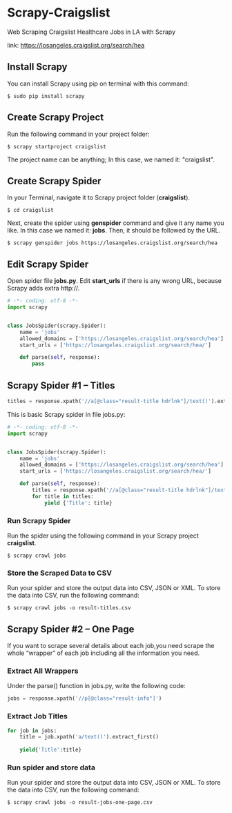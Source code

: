 # Scrapy-Craigslist
Web Scraping Craigslist Healthcare Jobs in LA with Scrapy

link: https://losangeles.craigslist.org/search/hea

## Install Scrapy

You can install Scrapy using pip on terminal with this command:
```shell
$ sudo pip install scrapy
```

## Create Scrapy Project
Run the following command in your project folder:
```shell
$ scrapy startproject craigslist
```
The project name can be anything; In this case, we named it: "craigslist".

## Create Scrapy Spider
In your Terminal, navigate it to Scrapy project folder (**craigslist**).
```shell
$ cd craigslist
```
Next, create the spider using **genspider** command and give it any name you like. In this case we named it: **jobs**. Then, it should be followed by the URL.
 ```shell
$ scrapy genspider jobs https://losangeles.craigslist.org/search/hea
```

## Edit Scrapy Spider
Open spider file **jobs.py**. Edit **start_urls** if there is any wrong URL, because Scrapy adds extra http://.
```python
# -*- coding: utf-8 -*-
import scrapy


class JobsSpider(scrapy.Spider):
    name = 'jobs'
    allowed_domains = ['https://losangeles.craigslist.org/search/hea']
    start_urls = ['https://losangeles.craigslist.org/search/hea/']

    def parse(self, response):
        pass

```

## Scrapy Spider #1 – Titles
```python
titles = response.xpath('//a[@class="result-title hdrlnk"]/text()').extract()
```
This is basic Scrapy spider in file jobs.py:
```python
# -*- coding: utf-8 -*-
import scrapy


class JobsSpider(scrapy.Spider):
    name = 'jobs'
    allowed_domains = ['https://losangeles.craigslist.org/search/hea']
    start_urls = ['https://losangeles.craigslist.org/search/hea/']

    def parse(self, response):
        titles = response.xpath('//a[@class="result-title hdrlnk"]/text()').extract()
        for title in titles:
            yield {'Title': title}
```
          
### Run Scrapy Spider
Run the spider using the following command in your Scrapy project **craigslist**.
```shell
$ scrapy crawl jobs
```

### Store the Scraped Data to CSV
Run your spider and store the output data into CSV, JSON or XML. To store the data into CSV, run the following command:
```shell
$ scrapy crawl jobs -o result-titles.csv
```

## Scrapy Spider #2 – One Page
If you want to scrape several details about each job,you need scrape the whole “wrapper” of each job including all the information you need.

### Extract All Wrappers
Under the parse() function in jobs.py, write the following code:
```python
jobs = response.xpath('//p[@class="result-info"]')
```

### Extract Job Titles
```python
for job in jobs:
    title = job.xpath('a/text()').extract_first()
 
    yield{'Title':title}
```

### Run spider and store data
Run your spider and store the output data into CSV, JSON or XML. To store the data into CSV, run the following command:
```shell
$ scrapy crawl jobs -o result-jobs-one-page.csv